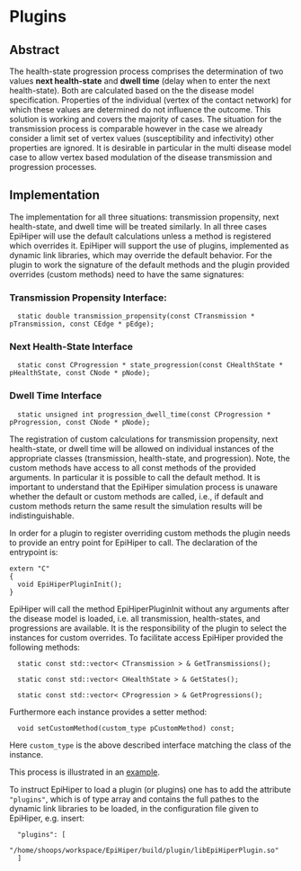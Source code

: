 # Plugins

## Abstract
The health-state progression process comprises the determination of two values __next health-state__ and __dwell time__ (delay when to enter the next health-state). Both are calculated based on the the disease model specification. Properties of the individual (vertex of the contact network) for which these values are determined do not influence the outcome. This solution is working and covers the majority of cases. The situation for the transmission process is comparable however in the case we already consider a limit set of vertex values (susceptibility and infectivity) other properties are ignored. It is desirable in particular in the multi disease model case to allow vertex based modulation of the disease transmission and progression processes.

## Implementation
The implementation for all three situations: transmission propensity, next health-state, and dwell time will be treated similarly. In all three cases EpiHiper will use the default calculations unless a method is registered which overrides it. EpiHiper will support the use of plugins, implemented as dynamic link libraries, which may override the default behavior. For the plugin to work the signature of the default methods and the plugin provided overrides (custom methods) need to have the same signatures:

### Transmission Propensity Interface:
```
  static double transmission_propensity(const CTransmission * pTransmission, const CEdge * pEdge);
```

### Next Health-State Interface
```
  static const CProgression * state_progression(const CHealthState * pHealthState, const CNode * pNode);
```

### Dwell Time Interface
```
  static unsigned int progression_dwell_time(const CProgression * pProgression, const CNode * pNode);
```

The registration of custom calculations for transmission propensity, next health-state, or dwell time will be allowed on individual instances of the appropriate classes (transmission, health-state, and progression). Note, the custom methods have access to all const methods of the provided arguments. In particular it is possible to call the default method. It is important to understand that the EpiHiper simulation process is unaware whether the default or custom methods are called, i.e., if default and custom methods return the same result the simulation results will be indistinguishable. 

In order for a plugin to register overriding custom methods the plugin needs to provide an entry point for EpiHiper to call. The declaration of the entrypoint is: 
```
extern "C"
{
  void EpiHiperPluginInit();
}

```

EpiHiper will call the method EpiHiperPluginInit without any arguments after the disease model is loaded, i.e. all transmission, health-states, and progressions are available. It is the responsibility of the plugin to select the instances for custom overrides. To facilitate access EpiHiper provided the following methods:
```
  static const std::vector< CTransmission > & GetTransmissions();

  static const std::vector< CHealthState > & GetStates();

  static const std::vector< CProgression > & GetProgressions();
```

Furthermore each instance provides a setter method:
```
  void setCustomMethod(custom_type pCustomMethod) const;
```
Here `custom_type` is the above described interface matching the class of the instance.

This process is illustrated in an [example](../plugin/).

To instruct EpiHiper to load a plugin (or plugins) one has to add the attribute `"plugins"`, which is of type array and contains the full pathes to the dynamic link libraries to be loaded, in the configuration file given to EpiHiper, e.g. insert:
```
  "plugins": [
    "/home/shoops/workspace/EpiHiper/build/plugin/libEpiHiperPlugin.so"
  ]
```
